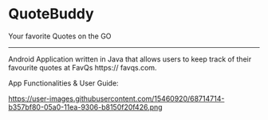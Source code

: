 # QuoteBuddy
Your favorite Quotes on the GO

---
Android Application written in Java that allows users to keep track of their favourite quotes at FavQs https://
favqs.com.

App Functionalities & User Guide:

https://user-images.githubusercontent.com/15460920/68714714-b357bf80-05a0-11ea-9306-b8150f20f426.png


